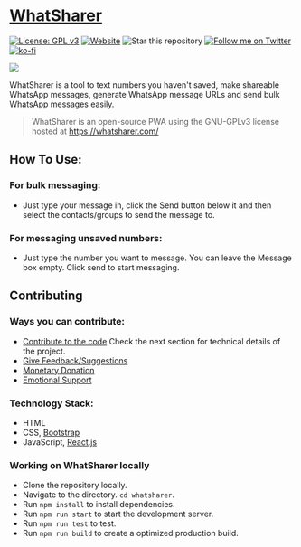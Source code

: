 # [WhatSharer](https://whatsharer.com)


[![License: GPL v3](https://img.shields.io/badge/License-GPLv3-blue.svg)](https://www.gnu.org/licenses/gpl-3.0)
[![Website](https://img.shields.io/website?down_message=Offline&label=Website&up_message=Online&url=https%3A%2F%2Fwhatsharer.com)](https://whatsharer.com)
![Star this repository](https://img.shields.io/github/stars/recurshawn/WhatSharer?style=social)
[![Follow me on Twitter](https://img.shields.io/twitter/follow/incept_shawn?style=social)](https://twitter.com/incept_shawn)
[![ko-fi](https://www.ko-fi.com/img/githubbutton_sm.svg)](https://ko-fi.com/recurshawn)

![](https://repository-images.githubusercontent.com/196349395/4408f980-d063-11ea-9000-a9a28a3de50a)

WhatSharer is a tool to text numbers you haven't saved, make shareable WhatsApp messages, generate WhatsApp message URLs and send bulk WhatsApp messages easily.

> WhatSharer is an open-source PWA using the GNU-GPLv3 license hosted at https://whatsharer.com/

## How To Use: ##
### **For bulk messaging:**
- Just type your message in, click the Send button below it and then select the contacts/groups to send the message to.

### **For messaging unsaved numbers:**
- Just type the number you want to message. You can leave the Message box empty. Click send to start messaging.

## Contributing ##
### Ways you can contribute: ###
- [Contribute to the code](https://github.com/recurshawn/WhatSharer) Check the next section for technical details of the project.
- [Give Feedback/Suggestions](https://docs.google.com/forms/d/e/1FAIpQLSei0WGO4ZvCdyD9fiAmV_CAltPz_cIfzULnSif2YPTvGuJIUA/viewform)
- [Monetary Donation](https://ko-fi.com/recurshawn)
- [Emotional Support](https://twitter.com/Incept_shawn)

### Technology Stack: ###
- HTML
- CSS, [Bootstrap](http://getbootstrap.com/)
- JavaScript, [React.js](https://reactjs.org/)

### Working on WhatSharer locally ###
- Clone the repository locally. 
- Navigate to the directory. `cd whatsharer`.
- Run `npm install` to install dependencies.
- Run `npm run start` to start the development server.
- Run `npm run test` to test.
- Run `npm run build` to create a optimized production build.

